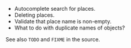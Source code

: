 - Autocomplete search for places.
- Deleting places.
- Validate that place name is non-empty.
- What to do with duplicate names of objects?

See also `TODO` and `FIXME` in the source.